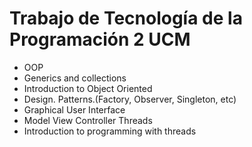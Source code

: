 # Trabajo de Tecnología de la Programación 2 UCM
- OOP
- Generics and collections
- Introduction to Object Oriented
- Design. Patterns.(Factory, Observer, Singleton, etc)
- Graphical User Interface
- Model View Controller Threads
- Introduction to programming with threads
